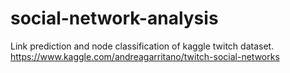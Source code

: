 # social-network-analysis
Link prediction and node classification of kaggle twitch dataset. https://www.kaggle.com/andreagarritano/twitch-social-networks
